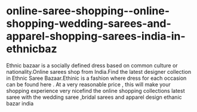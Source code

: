 online-saree-shopping--online-shopping-wedding-sarees-and-apparel-shopping-sarees-india-in-ethnicbaz
====================================================================================================

 Ethnic bazaar is a socially defined dress based on common culture or nationality.Online sarees shop from India.Find the latest designer collection in Ethnic Saree Bazaar.Ethinic is a fashion where dress for each occasion can be found here . At a very reasonable price , this will make your shopping experience very nicefind the online shopping collections latest saree with the wedding saree ,bridal sarees  and apparel design ethanic bazar india
